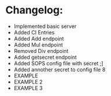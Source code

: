# Changelog:
- Implemented basic server
- Added CI Entries
- Added Add endpoint
- Added Mul endpoint
- Removed Div endpoint
- Added getsecret endpoint
- Added SOPS config file with secret ;]
- Added annother secret to config file 8
- EXAMPLE
- EXAMPLE 2
- EXAMPLE 3
